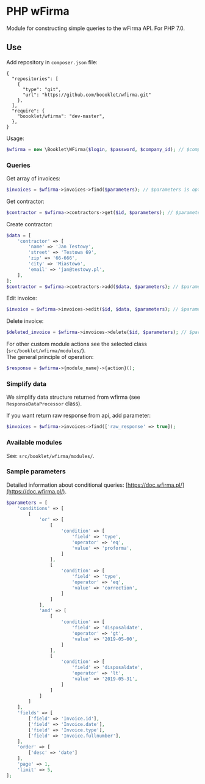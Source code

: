 # PHP wFirma
Module for constructing simple queries to the wFirma API. For PHP 7.0.

## Use
Add repository in `composer.json` file:
```
{
  "repositories": [
    {
      "type": "git",
      "url": "https://github.com/boooklet/wfirma.git"
    },
  ],
  "require": {
    "boooklet/wfirma": "dev-master",
  },
}
```
Usage:
```php
$wfirma = new \Booklet\WFirma($login, $password, $company_id); // $company_id is optional
```
### Queries

Get array of invoices:
```php
$invoices = $wfirma->invoices->find($parameters); // $parameters is optional
```

Get contractor:
```php
$contractor = $wfirma->contractors->get($id, $parameters); // $parameters is optional
```

Create contractor:
```php
$data = [
    'contractor' => [
        'name' => 'Jan Testowy',
        'street' => 'Testowa 69',
        'zip' => '66-666',
        'city' => 'Miastowo',
        'email' => 'jan@testowy.pl',
    ],
];
$contractor = $wfirma->contractors->add($data, $parameters); // $parameters is optional
```

Edit invoice:
```php
$invoice = $wfirma->invoices->edit($id, $data, $parameters); // $parameters is optional
```

Delete invoice:
```php
$deleted_invoice = $wfirma->invoices->delete($id, $parameters); // $parameters is optional
```

For other custom module actions see the selected class (`src/booklet/wfirma/modules/`).\
The general principle of operation:
```php
$response = $wfirma->{module_name}->{action}();
```

### Simplify data

We simplify data structure returned from wfirma (see `ResponseDataProcessor` class).

If you want return raw response from api, add parameter:
```php
$invoices = $wfirma->invoices->find(['raw_response' => true]);
```

###  Available modules

See: `src/booklet/wfirma/modules/`.

### Sample parameters
Detailed information about conditional queries: [https://doc.wfirma.pl/](https://doc.wfirma.pl/).
```php
$parameters = [
    'conditions' => [
        [
            'or' => [
                [
                    'condition' => [
                        'field' => 'type',
                        'operator' => 'eq',
                        'value' => 'proforma',
                    ]
                ],
                [
                    'condition' => [
                        'field' => 'type',
                        'operator' => 'eq',
                        'value' => 'correction',
                    ]
                ]
            ],
            'and' => [
                [
                    'condition' => [
                        'field' => 'disposaldate',
                        'operator' => 'gt',
                        'value' => '2019-05-00',
                    ]
                ],
                [
                    'condition' => [
                        'field' => 'disposaldate',
                        'operator' => 'lt',
                        'value' => '2019-05-31',
                    ]
                ]
            ]
        ]
    ],
    'fields' => [
        ['field' => 'Invoice.id'],
        ['field' => 'Invoice.date'],
        ['field' => 'Invoice.type'],
        ['field' => 'Invoice.fullnumber'],
    ],
    'order' => [
        ['desc' => 'date']
    ],
    'page' => 1,
    'limit' => 5,
];
```
